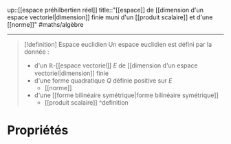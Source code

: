 up::[[espace préhilbertien réel]]
title::"[[espace]] de [[dimension d'un espace vectoriel|dimension]] finie muni d'un [[produit scalaire]] et d'une [[norme]]"
#maths/algèbre 

----

> [!definition] Espace  euclidien
> Un espace euclidien est défini par la donnée :
>  - d'un $\mathbb{R}$-[[espace vectoriel]] $E$ de [[dimension d'un espace vectoriel|dimension]] finie
>  - d'une forme quadratique $Q$ définie positive sur $E$
>      - [[norme]]
>  - d'une [[forme bilinéaire symétrique|forme bilinéaire symétrique]]  
>      - [[produit scalaire]]
^definition



# Propriétés

